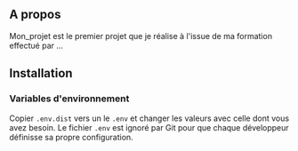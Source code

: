 ## A propos

Mon_projet est le premier projet que je réalise à l'issue de ma formation effectué par ...

## Installation
### Variables d'environnement

Copier `.env.dist` vers un le `.env` et changer les valeurs avec celle dont vous avez besoin. Le fichier `.env` est ignoré par Git pour que chaque développeur définisse sa propre configuration.

